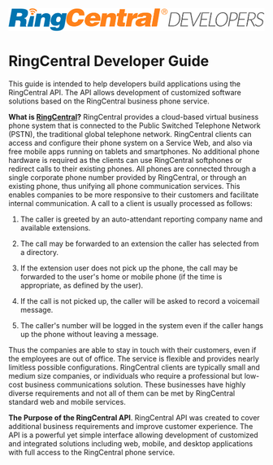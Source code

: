 [![RingCentral](img/ringcentral-developers_1000x89.png)](hhttps://developers.ringcentral.com/)

# RingCentral Developer Guide

This guide is intended to help developers build applications using the RingCentral API. The API allows development of customized software solutions based on the RingCentral business phone service.

**What is [RingCentral](http://www.ringcentral.com)?** RingCentral provides a cloud-based virtual business phone system that is connected to the Public Switched Telephone Network (PSTN), the traditional global telephone network. RingCentral clients can access and configure their phone system on a Service Web, and also via free mobile apps running on tablets and smartphones. No additional phone hardware is required as the clients can use RingCentral softphones or redirect calls to their existing phones. All phones are connected through a single corporate phone number provided by RingCentral, or through an existing phone, thus unifying all phone communication services. This enables companies to be more responsive to their customers and facilitate internal communication. A call to a client is usually processed as follows:

1. The caller is greeted by an auto-attendant reporting company name and available extensions.

2. The call may be forwarded to an extension the caller has selected from a directory.

3. If the extension user does not pick up the phone, the call may be forwarded to the user's home or mobile phone (if the time is appropriate, as defined by the user).

4. If the call is not picked up, the caller will be asked to record a voicemail message.

5. The caller's number will be logged in the system even if the caller hangs up the phone without leaving a message.

Thus the companies are able to stay in touch with their customers, even if the employees are out of office. The service is flexible and provides nearly limitless possible configurations. RingCentral clients are typically small and medium size companies, or individuals who require a professional but low-cost business communications solution. These businesses have highly diverse requirements and not all of them can be met by RingCentral standard web and mobile services.

**The Purpose of the RingCentral API**. RingCentral API was created to cover additional business requirements and improve customer experience. The API is a powerful yet simple interface allowing development of customized and integrated solutions including web, mobile, and desktop applications with full access to the RingCentral phone service.
